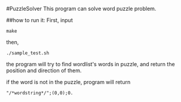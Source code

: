#PuzzleSolver
This program can solve word puzzle problem.

##how to run it:
First, input
```
make
```
then,
```
./sample_test.sh
```
the program will try to find wordlist's words in puzzle, and return the position and direction of them. 

if the word is not in the puzzle, program will return 
```
"/*wordstring*/";(0,0);0.
```